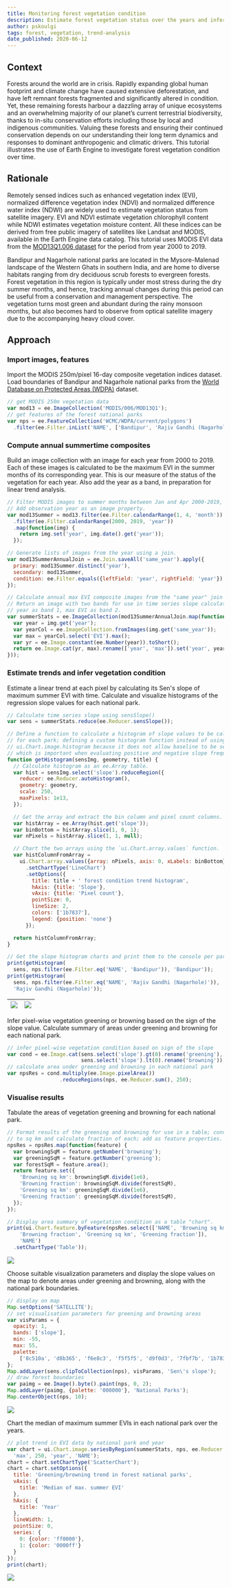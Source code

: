 ```yaml
---
title: Monitoring forest vegetation condition
description: Estimate forest vegetation status over the years and infer condition using linear trend analysis.
author: pskoulgi
tags: forest, vegetation, trend-analysis
date_published: 2020-06-12
---
```

<!--
Copyright 2020 The Google Earth Engine Community Authors

Licensed under the Apache License, Version 2.0 (the "License");
you may not use this file except in compliance with the License.
You may obtain a copy of the License at

    https://www.apache.org/licenses/LICENSE-2.0

Unless required by applicable law or agreed to in writing, software
distributed under the License is distributed on an "AS IS" BASIS,
WITHOUT WARRANTIES OR CONDITIONS OF ANY KIND, either express or implied.
See the License for the specific language governing permissions and
limitations under the License.
-->

## Context

Forests around the world are in crisis. Rapidly expanding global human footprint and climate change have caused extensive deforestation, and have left remnant forests fragmented and significantly altered in condition. Yet, these remaining forests harbour a dazzling array of unique ecosystems and an overwhelming majority of our planet’s current terrestrial biodiversity, thanks to in-situ conservation efforts including those by local and indigenous communities. Valuing these forests and ensuring their continued conservation depends on our understanding their long term dynamics and responses to dominant anthropogenic and climatic drivers. This tutorial illustrates the use of Earth Engine to investigate forest vegetation condition over time.

## Rationale

Remotely sensed indices such as enhanced vegetation index (EVI), normalized difference vegetation index (NDVI) and normalized difference water index (NDWI) are widely used to estimate vegetation status from satellite imagery. EVI and NDVI estimate vegetation chlorophyll content while NDWI estimates vegetation moisture content. All these indices can be derived from free public imagery of satellites like Landsat and MODIS, available in the Earth Engine data catalog. This tutorial uses MODIS EVI data from the [MOD13Q1.006 dataset](https://developers.google.com/earth-engine/datasets/catalog/MODIS_006_MOD13Q1) for the period from year 2000 to 2019.

Bandipur and Nagarhole national parks are located in the Mysore-Malenad landscape of the Western Ghats in southern India, and are home to diverse habitats ranging from dry deciduous scrub forests to evergreen forests. Forest vegetation in this region is typically under most stress during the dry summer months, and hence, tracking annual changes during this period can be useful from a conservation and management perspective. The vegetation turns most green and abundant during the rainy monsoon months, but also becomes hard to observe from optical satellite imagery due to the accompanying heavy cloud cover.

## Approach

### Import images, features

Import the MODIS 250m/pixel 16-day composite vegetation indices dataset. Load boundaries of Bandipur and Nagarhole national parks from the [World Database on Protected Areas (WDPA)](https://developers.google.com/earth-engine/datasets/catalog/WCMC_WDPA_current_polygons?hl=en) dataset.

```js
// get MODIS 250m vegetation data 
var mod13 = ee.ImageCollection('MODIS/006/MOD13Q1');
// get features of the forest national parks
var nps = ee.FeatureCollection('WCMC/WDPA/current/polygons')
  .filter(ee.Filter.inList('NAME', ['Bandipur', 'Rajiv Gandhi (Nagarhole)']));
```
### Compute annual summertime composites 

Build an image collection with an image for each year from 2000 to 2019. Each of these images is calculated to be the maximum EVI in the summer months of its corresponding year. This is our measure of the status of the vegetation for each year. Also add the year as a band, in preparation for linear trend analysis.

```js
// Filter MODIS images to summer months between Jan and Apr 2000-2019,
// Add observation year as an image property.
var mod13Summer = mod13.filter(ee.Filter.calendarRange(1, 4, 'month'))
  .filter(ee.Filter.calendarRange(2000, 2019, 'year'))
  .map(function(img) {
    return img.set('year', img.date().get('year'));
  });

// Generate lists of images from the year using a join.
var mod13SummerAnnualJoin = ee.Join.saveAll('same_year').apply({
  primary: mod13Summer.distinct('year'),
  secondary: mod13Summer,
  condition: ee.Filter.equals({leftField: 'year', rightField: 'year'})
});

// Calculate annual max EVI composite images from the "same year" join lists.
// Return an image with two bands for use in time series slope calculation;
// year as band 1, max EVI as band 2.
var summerStats = ee.ImageCollection(mod13SummerAnnualJoin.map(function(img) {
  var year = img.get('year');
  var yearCol = ee.ImageCollection.fromImages(img.get('same_year'));
  var max = yearCol.select('EVI').max();
  var yr = ee.Image.constant(ee.Number(year)).toShort();
  return ee.Image.cat(yr, max).rename(['year', 'max']).set('year', year);
}));
```
### Estimate trends and infer vegetation condition

Estimate a linear trend at each pixel by calculating its Sen's slope of maximum summer EVI with time. Calculate and visualize histograms of the regression slope values for each national park.

```js
// Calculate time series slope using sensSlope()
var sens = summerStats.reduce(ee.Reducer.sensSlope());

// Define a function to calculate a histogram of slope values to be calculated
// for each park; defining a custom histogram function instead of using
// ui.Chart.image.histogram because it does not allow baseline to be set as 0,
// which is important when evaluating positive and negative slope frequency.
function getHistogram(sensImg, geometry, title) {
  // Calculate histogram as an ee.Array table.
  var hist = sensImg.select('slope').reduceRegion({
    reducer: ee.Reducer.autoHistogram(),
    geometry: geometry,
    scale: 250,
    maxPixels: 1e13,
  });

  // Get the array and extract the bin column and pixel count columns.
  var histArray = ee.Array(hist.get('slope'));
  var binBottom = histArray.slice(1, 0, 1);
  var nPixels = histArray.slice(1, 1, null);

  // Chart the two arrays using the `ui.Chart.array.values` function.
  var histColumnFromArray =
    ui.Chart.array.values({array: nPixels, axis: 0, xLabels: binBottom})
      .setChartType('LineChart')
      .setOptions({
        title: title + ' forest condition trend histogram',
        hAxis: {title: 'Slope'},
        vAxis: {title: 'Pixel count'},
        pointSize: 0,
        lineSize: 2,
        colors: ['1b7837'],
        legend: {position: 'none'}
      });

  return histColumnFromArray;
}

// Get the slope histogram charts and print them to the console per park.
print(getHistogram(
  sens, nps.filter(ee.Filter.eq('NAME', 'Bandipur')), 'Bandipur'));
print(getHistogram(
  sens, nps.filter(ee.Filter.eq('NAME', 'Rajiv Gandhi (Nagarhole)')),
  'Rajiv Gandhi (Nagarhole)'));
```
![](slopeshistogrambandipur.png)    |    ![](slopeshistogramnagarhole.png) 
:----------------------------------:|:---------------------------------------:

Infer pixel-wise vegetation greening or browning based on the sign of the slope value. Calculate summary of areas under greening and browning for each national park.

```js
// infer pixel-wise vegetation condition based on sign of the slope
var cond = ee.Image.cat(sens.select('slope').gt(0).rename('greening'),
                        sens.select('slope').lt(0).rename('browning'));
// calculate area under greening and browning in each national park
var npsRes = cond.multiply(ee.Image.pixelArea())
                 .reduceRegions(nps, ee.Reducer.sum(), 250);
```
### Visualise results

Tabulate the areas of vegetation greening and browning for each national park. 

```js
// Format results of the greening and browning for use in a table; convert sq m
// to sq km and calculate fraction of each; add as feature properties.
npsRes = npsRes.map(function(feature) {
  var browningSqM = feature.getNumber('browning');
  var greeningSqM = feature.getNumber('greening');
  var forestSqM = feature.area();
  return feature.set({
    'Browning sq km': browningSqM.divide(1e6),
    'Browning fraction': browningSqM.divide(forestSqM),
    'Greening sq km': greeningSqM.divide(1e6),
    'Greening fraction': greeningSqM.divide(forestSqM),
  });
});

// Display area summary of vegetation condition as a table "chart".
print(ui.Chart.feature.byFeature(npsRes.select(['NAME', 'Browning sq km',
    'Browning fraction', 'Greening sq km', 'Greening fraction']),
    'NAME')
  .setChartType('Table'));
```
![](areastable.png)

Choose suitable visualization parameters and display the slope values on the map to denote areas under greening and browning, along with the national park boundaries.

```js
// display on map
Map.setOptions('SATELLITE');
// set visualisation parameters for greening and browning areas
var visParams = {
  opacity: 1,
  bands: ['slope'],
  min: -55,
  max: 55,
  palette:
    ['8c510a', 'd8b365', 'f6e8c3', 'f5f5f5', 'd9f0d3', '7fbf7b', '1b7837']
};
Map.addLayer(sens.clipToCollection(nps), visParams, 'Sen\'s slope');
// draw forest boundaries
var paimg = ee.Image().byte().paint(nps, 0, 2);
Map.addLayer(paimg, {palette: '000000'}, 'National Parks');
Map.centerObject(nps, 10);
```
![](conditionmap.png)

Chart the median of maximum summer EVIs in each national park over the years.

```js
// plot trend in EVI data by national park and year
var chart = ui.Chart.image.seriesByRegion(summerStats, nps, ee.Reducer.median(),
  'max', 250, 'year', 'NAME');
chart = chart.setChartType('ScatterChart');
chart = chart.setOptions({
  title: 'Greening/browning trend in forest national parks',
  vAxis: {
    title: 'Median of max. summer EVI'
  },
  hAxis: {
    title: 'Year'
  },
  lineWidth: 1,
  pointSize: 0,
  series: {
    0: {color: 'ff0000'},
    1: {color: '0000ff'}
  }
});
print(chart);
```
![](medevichart.png)

